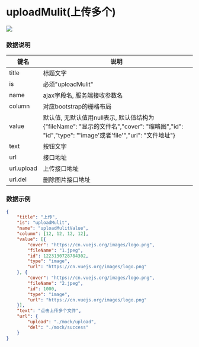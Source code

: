 # uploadMulit(上传多个)   
![](https://github.com/MaiYuan/Admin5/blob/master/docs/images/uploadMulit.png)

### 数据说明
|键名 |说明 |
| ------------ | ------------ |
|title| 标题文字  |
|is| 必须"uploadMulit"  |
|name   | ajax字段名, 服务端接收参数名  |
|column   | 对应bootstrap的栅格布局  |
|value   | 默认值, 无默认值用null表示, 默认值结构为  {"fileName": "显示的文件名","cover": "缩略图","id": "id","type": "'image'或者'file'","url": "文件地址"}|
|text   | 按钮文字  |
|url   | 接口地址  |
|url.upload   | 上传接口地址  |
|url.del   | 删除图片接口地址  |



### 数据示例
```json
{
    "title": "上传",
    "is": "uploadMulit",
    "name": "uploadMulitValue",
    "column": [12, 12, 12, 12],
    "value": [{
        "cover": "https://cn.vuejs.org/images/logo.png",
        "fileName": "1.jpeg",
        "id": 1223130728784302,
        "type": "image",
        "url": "https://cn.vuejs.org/images/logo.png"
    }, {
        "cover": "https://cn.vuejs.org/images/logo.png",
        "fileName": "2.jpeg",
        "id": 1000,
        "type": "image",
        "url": "https://cn.vuejs.org/images/logo.png"
    }],
    "text": "点击上传多个文件",
    "url": {
        "upload": "./mock/upload",
        "del": "./mock/success"
    }
}
```

                    
                    
